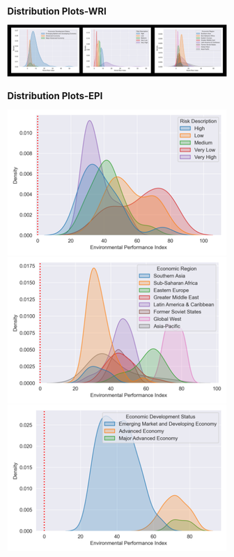 ## Distribution Plots-WRI

![](https://github.com/jsacoba/pai789_finalproject/blob/main/aes-folder/dist_plot_wri.png)

## Distribution Plots-EPI

![EPI per riskdesc](https://github.com/jsacoba/pai789_finalproject/blob/main/script5_analyze/2.dist_plot_epi/dist_epi_riskdesc.png)
![EPI per region](https://github.com/jsacoba/pai789_finalproject/blob/main/script5_analyze/2.dist_plot_epi/dist_epi_region.png)
![EPI per status](https://github.com/jsacoba/pai789_finalproject/blob/main/script5_analyze/2.dist_plot_epi/dist_epi_status.png)



